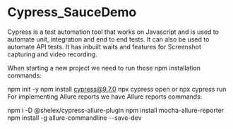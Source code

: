 # Cypress_SauceDemo

Cypress is a test automation tool that works on Javascript and is used to automate unit, integration and end to end tests.
It can also be used to automate API tests.
It has inbuilt waits and features for Screenshot capturing and video recording.

When starting a new project we need to run these npm installation commands:

npm init -y
npm install cypress@9.7.0
npx cypress open or npx cypress run
For implementing Allure reports we have Allure reports commands:

npm i -D @shelex/cypress-allure-plugin
npm install mocha-allure-reporter
npm install -g allure-commandline --save-dev

